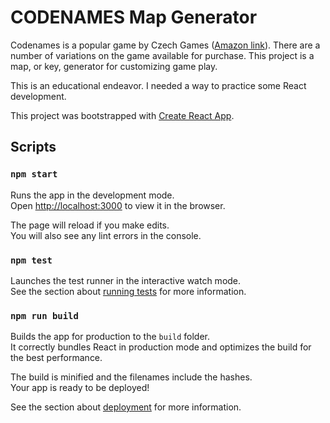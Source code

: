 
# CODENAMES Map Generator

Codenames is a popular game by Czech Games ([Amazon link](https://www.amazon.com/Czech-Games-00031CGE-Codenames/dp/B014Q1XX9S/ref=sr_1_2?dchild=1&keywords=codenames&qid=1592932962&sr=8-2)). There are a number of variations on the game available for purchase. This project is a map, or key, generator for customizing game play.

This is an educational endeavor. I needed a way to practice some React development.

This project was bootstrapped with [Create React App](https://github.com/facebook/create-react-app).

## Scripts

### `npm start`

Runs the app in the development mode.<br />
Open [http://localhost:3000](http://localhost:3000) to view it in the browser.

The page will reload if you make edits.<br />
You will also see any lint errors in the console.

### `npm test`

Launches the test runner in the interactive watch mode.<br />
See the section about [running tests](https://facebook.github.io/create-react-app/docs/running-tests) for more information.

### `npm run build`

Builds the app for production to the `build` folder.<br />
It correctly bundles React in production mode and optimizes the build for the best performance.

The build is minified and the filenames include the hashes.<br />
Your app is ready to be deployed!

See the section about [deployment](https://facebook.github.io/create-react-app/docs/deployment) for more information.
